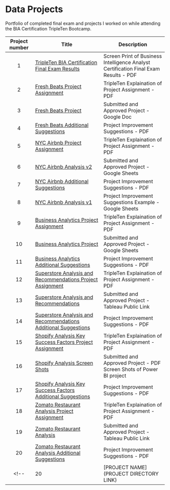 # Data Projects
<!-- Table of Contents -->
Portfolio of completed final exam and projects I worked on while attending the BIA Certification TripleTen Bootcamp.

| Project number | Title | Description |
| :-----------: | ----------- |----------- |
|  1 | [TripleTen BIA Certification Final Exam Results](https://drive.google.com/file/d/1GrjIArmmfceP8R_7Hsq4IwsW00fg8nSj/view?usp=drive_link) | Screen Print of Business Intelligence Analyst Certification Final Exam Results - PDF |
|  2 | [Fresh Beats Project Assignment](https://drive.google.com/file/d/1StO-OmfQiq8mts5N_OmfupuKe-sOUiDH/view?usp=drive_link) | TripleTen Explaination of Project Assignment - PDF |
|  3 | [Fresh Beats Project](https://docs.google.com/document/d/1iupWOhp4x8r4oWo5adtgSHkMM-APFms7G_3bjIEUIsQ/edit?usp=drive_link) | Submitted and Approved Project - Google Doc |
|  4 | [Fresh Beats Additional Suggestions](https://drive.google.com/file/d/1kNUTbS5Wa_RApOaBg7Ov3qRAP4K51hwk/view?usp=drive_link) | Project Improvement Suggestions - PDF |
|  5 | [NYC Airbnb Project Assignment](https://drive.google.com/file/d/1x567DIII9Sqr4iFluJIgOTuvUwJhPoKw/view?usp=drive_link) | TripleTen Explaination of Project Assignment - PDF |
|  6 | [NYC Airbnb Analysis v2](https://docs.google.com/spreadsheets/d/1XErI-43sqtTAUjljm1dkp7FQY7D-MM56nrLwVKEqFEw/edit?usp=drive_link) | Submitted and Approved Project - Google Sheets |
|  7 | [NYC Airbnb Additional Suggestions](https://drive.google.com/file/d/1-buXVKF7veLk8aFyWj24QJxe3qSFFHDQ/view?usp=drive_link) | Project Improvement Suggestions - PDF |
|  8 | [NYC Airbnb Analysis v1](https://docs.google.com/spreadsheets/d/13PbFogu4ZCgYlP4NJQH5dqfABTsttDXfXAjn4J6ueFQ/edit?usp=drive_link) | Project Improvement Suggestions Example - Google Sheets |
|  9 | [Business Analytics Project Assignment](https://drive.google.com/file/d/1yguKu7JaCCcPU5H6EGApxXpELg7ZSbWV/view?usp=drive_link) | TripleTen Explaination of Project Assignment - PDF |
| 10 | [Business Analytics Project](https://docs.google.com/spreadsheets/d/17skuoi5YO9vKBFeG3UUo2_Nlaknhsr8Sc55P4oU_o_M/edit?usp=drive_link) | Submitted and Approved Project - Google Sheets |
| 11 | [Business Analytics Additional Suggestions](https://drive.google.com/file/d/18MPSibhBFiFSTm-_gq6_pRNTpMkIQ_TZ/view?usp=drive_link) | Project Improvement Suggestions - PDF |
| 12 | [Superstore Analysis and Recommendations Project Assignment](https://drive.google.com/file/d/1HCL1UmY-1ZmsibgK_v7-kampfV5ZJblm/view?usp=drive_link) | TripleTen Explaination of Project Assignment - PDF |
| 13 | [Superstore Analysis and Recommendations](https://public.tableau.com/app/profile/david.bailey8878/viz/DavidBailey-SuperstoreAnalysisandRecommendations/SuperstoreReturnsStory?publish=yes) | Submitted and Approved Project - Tableau Public Link |
| 14 | [Superstore Analysis and Recommendations Additional Suggestions](https://drive.google.com/file/d/1ioIuN1NexEpRap7mIl0O3dxLsWuiBEVf/view?usp=drive_link) | Project Improvement Suggestions - PDF |
| 15 | [Shopify Analysis Key Success Factors Project Assignment](https://drive.google.com/file/d/1vSo6WqhmqtOyZZ2ghidhzXrKmcvbt3Xt/view?usp=drive_link) | TripleTen Explaination of Project Assignment - PDF |
| 16 | [Shopify Analysis Screen Shots](https://drive.google.com/file/d/1rmClCcUK-RSdCQAe6lCYX7mcO6NMq91l/view?usp=drive_link) | Submitted and Approved Project - PDF Screen Shots of Power BI project |
| 17 | [Shopify Analysis Key Success Factors Additional Suggestions](https://drive.google.com/file/d/1jM5kttraRwJ4nQcMWug76mRsjCCQ6ou_/view?usp=drive_link) | Project Improvement Suggestions - PDF |
| 18 | [Zomato Restaurant Analysis Project Assignment](https://drive.google.com/file/d/1JAenKBFeKELocGbe239lIxEYT7zJcrqF/view?usp=drive_link) | TripleTen Explaination of Project Assignment - PDF |
| 19 | [Zomato Restaurant Analysis](https://public.tableau.com/app/profile/david.bailey8878/viz/DavidBaileySprint7ZomatoRestaurantAnalysis/ZomatoRestaurantAnalysis?publish=yes) | Submitted and Approved Project - Tableau Public Link |
| 20 | [Zomato Restaurant Analysis Additional Suggestions](https://drive.google.com/file/d/1F8K_8oCa_g5yzFN7CZiMcAz4guvT3veJ/view?usp=drive_link) | Project Improvement Suggestions - PDF |
<!-- | 20 | [PROJECT NAME](PROJECT DIRECTORY LINK) | DESCRIPTION HERE. | -->
